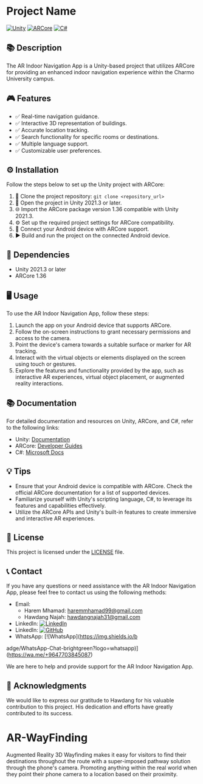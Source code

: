 # Project Name

[![Unity](https://img.shields.io/badge/Unity-2021.3-blue?logo=unity)](https://unity.com/)
[![ARCore](https://img.shields.io/badge/ARCore-1.36-blue?logo=google)](https://developers.google.com/ar)
[![C#](https://img.shields.io/badge/C%23-Language-blue?logo=c-sharp)](https://docs.microsoft.com/en-us/dotnet/csharp/)

## 📚 Description

The AR Indoor Navigation App is a Unity-based project that utilizes ARCore for providing an enhanced indoor navigation experience within the Charmo University campus.

## 🎮 Features

- ✅ Real-time navigation guidance.
- ✅ Interactive 3D representation of buildings.
- ✅ Accurate location tracking.
- ✅ Search functionality for specific rooms or destinations.
- ✅ Multiple language support.
- ✅ Customizable user preferences.

## ⚙️ Installation

Follow the steps below to set up the Unity project with ARCore:

1. 🔗 Clone the project repository: `git clone <repository_url>`
2. 📂 Open the project in Unity 2021.3 or later.
3. 🌐 Import the ARCore package version 1.36 compatible with Unity 2021.3.
4. ⚙️ Set up the required project settings for ARCore compatibility.
5. 📱 Connect your Android device with ARCore support.
6. ▶️ Build and run the project on the connected Android device.

## 🧩 Dependencies

- Unity 2021.3 or later
- ARCore 1.36

## 🖥️ Usage

To use the AR Indoor Navigation App, follow these steps:

1. Launch the app on your Android device that supports ARCore.
2. Follow the on-screen instructions to grant necessary permissions and access to the camera.
3. Point the device's camera towards a suitable surface or marker for AR tracking.
4. Interact with the virtual objects or elements displayed on the screen using touch or gestures.
5. Explore the features and functionality provided by the app, such as interactive AR experiences, virtual object placement, or augmented reality interactions.

## 📚 Documentation

For detailed documentation and resources on Unity, ARCore, and C#, refer to the following links:

- Unity: [Documentation](https://docs.unity3d.com/)
- ARCore: [Developer Guides](https://developers.google.com/ar/guides)
- C#: [Microsoft Docs](https://docs.microsoft.com/en-us/dotnet/csharp/)

## 💡 Tips

- Ensure that your Android device is compatible with ARCore. Check the official ARCore documentation for a list of supported devices.
- Familiarize yourself with Unity's scripting language, C#, to leverage its features and capabilities effectively.
- Utilize the ARCore APIs and Unity's built-in features to create immersive and interactive AR experiences.

## 📄 License

This project is licensed under the [LICENSE](LICENSE) file.

## 📞 Contact

If you have any questions or need assistance with the AR Indoor Navigation App, please feel free to contact us using the following methods:

- Email:
  - Harem Mhamad: [haremmhamad99@gmail.com](mailto:haremmhamad99@gmail.com)
  - Hawdang Najah: [hawdangnajah31@gmail.com](mailto:hawdangnajah31@gmail.com)
- LinkedIn: [![LinkedIn](https://img.shields.io/badge/LinkedIn-Profile-blue?logo=linkedin)](https://www.linkedin.com/in/https://www.linkedin.com/in/harrem-m-jalal-a0a329135)
- LinkedIn: [![GitHub](https://img.shields.io/badge/GitHub-Profile-black?logo=github)](https://github.com/Harrem)
- WhatsApp: [![WhatsApp](https://img.shields.io/b

adge/WhatsApp-Chat-brightgreen?logo=whatsapp)](https://wa.me/+9647703845087)

We are here to help and provide support for the AR Indoor Navigation App.

## 🌟 Acknowledgments

We would like to express our gratitude to Hawdang for his valuable contribution to this project. His dedication and efforts have greatly contributed to its success.


# AR-WayFinding

Augmented Reality 3D Wayfinding makes it easy for visitors to find their destinations throughout the route with a super-imposed pathway solution through the phone's camera. Promoting anything within the real world when they point their phone camera to a location based on their proximity.
